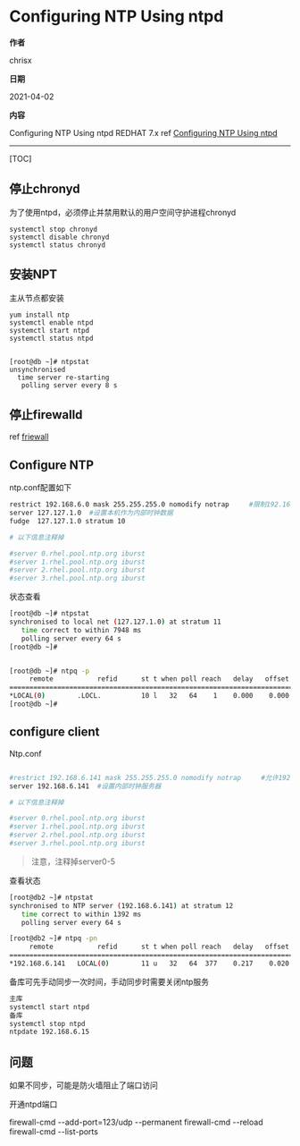 # Configuring NTP Using ntpd

**作者**

chrisx

**日期**

2021-04-02

**内容**

Configuring NTP Using ntpd
REDHAT 7.x ref [Configuring NTP Using ntpd](https://access.redhat.com/documentation/en-us/red_hat_enterprise_linux/7/html/system_administrators_guide/ch-configuring_ntp_using_ntpd)

----

[TOC]

## 停止chronyd

为了使用ntpd，必须停止并禁用默认的用户空间守护进程chronyd

```shell
systemctl stop chronyd
systemctl disable chronyd
systemctl status chronyd

```

## 安装NPT

主从节点都安装

```shell
yum install ntp
systemctl enable ntpd
systemctl start ntpd
systemctl status ntpd


[root@db ~]# ntpstat
unsynchronised
  time server re-starting
   polling server every 8 s
```

## 停止firewalld

ref [friewall](./firewall.md)

## Configure NTP

ntp.conf配置如下

```bash
restrict 192.168.6.0 mask 255.255.255.0 nomodify notrap     #限制192.168.6.0网段连接，不允许客户端修改服务端时间，但可以通过服务器进行网络校时
server 127.127.1.0  #设置本机作为内部时钟数据
fudge  127.127.1.0 stratum 10

# 以下信息注释掉

#server 0.rhel.pool.ntp.org iburst
#server 1.rhel.pool.ntp.org iburst
#server 2.rhel.pool.ntp.org iburst
#server 3.rhel.pool.ntp.org iburst
```

状态查看

```bash
[root@db ~]# ntpstat
synchronised to local net (127.127.1.0) at stratum 11
   time correct to within 7948 ms
   polling server every 64 s
[root@db ~]#


[root@db ~]# ntpq -p
     remote           refid      st t when poll reach   delay   offset  jitter
==============================================================================
*LOCAL(0)        .LOCL.          10 l   32   64    1    0.000    0.000   0.000
[root@db ~]#

```

## configure client

Ntp.conf

```bash

#restrict 192.168.6.141 mask 255.255.255.0 nomodify notrap     #允许192.168.6.141连接本机，即允许其修改时间，不允许客户端修改时间
server 192.168.6.141  #设置内部时钟服务器

# 以下信息注释掉

#server 0.rhel.pool.ntp.org iburst
#server 1.rhel.pool.ntp.org iburst
#server 2.rhel.pool.ntp.org iburst
#server 3.rhel.pool.ntp.org iburst
```

> 注意，注释掉server0-5

查看状态

```bash
[root@db2 ~]# ntpstat
synchronised to NTP server (192.168.6.141) at stratum 12
   time correct to within 1392 ms
   polling server every 64 s

[root@db2 ~]# ntpq -pn
     remote           refid      st t when poll reach   delay   offset  jitter
==============================================================================
*192.168.6.141   LOCAL(0)        11 u   32   64  377    0.217    0.020   0.045

```

备库可先手动同步一次时间，手动同步时需要关闭ntp服务

```bash
主库
systemctl start ntpd
备库
systemctl stop ntpd
ntpdate 192.168.6.15

```

## 问题

如果不同步，可能是防火墙阻止了端口访问

开通ntpd端口

firewall-cmd --add-port=123/udp --permanent
firewall-cmd --reload
firewall-cmd --list-ports

<!--
# How to setup a NTP server which can synchorize with an Internet time source and provide time service for internal servers?

 SOLUTION UNVERIFIED - 已更新 2014年八月21日04:34 - 
English
环境
*
Red Hat Enterprise Linux 3,4,5,6


问题
I need to setup a NTP server that synchronises with an internet time source, and, at the same time provides time services for my intranet servers. How can this be achieved?
决议
	* 
For example, I have a ntp server with the external ip address 10.66.129.30 and internal ip address 192.168.10.10.
	* 
In the example configuration shown, the ntpd service will be configured to allow hosts within IP subnets (192.168.10.0/255.255.255.0) to use this server as an NTP server. Queries from all other hosts except localhost (127.0.0.1) will not be accepted, and only the servers named with server statements will be trusted as stable time sources we synchronize to.


NTP server
	* 
The example /etc/ntp.conf is shown below. Please see kbase article How do I configure the ntpd service in Red Hat Enterprise Linux to function as an NTP time server for a network of NTP clients? for more details.


Raw

    # egrep -v "^#|^$" /etc/ntp.conf
    restrict default kod nomodify notrap nopeer noquery
    restrict 127.0.0.1
    driftfile /var/lib/ntp/drift
    keys /etc/ntp/keys
    restrict clock.util.phx2.redhat.com mask 255.255.255.255 nomodify notrap noquery
    restrict 192.168.10.0 mask 255.255.255.0 nomodify notrap
    server clock.util.phx2.redhat.com
    server 127.127.1.0
    fudge  127.127.1.0 stratum 10
	* 
After editing the /etc/ntp.conf restart the ntp service to make the changes active:


Raw
# service ntpd restart
	* 
Then, after a few minutes, check that the ntp server is trusted (as shown by the asterisk):


Raw

    # ntpq -p
         remote           refid      st t when poll reach   delay   offset  jitter
    ==============================================================================
    *clock.util.phx2 .CDMA.           1 u   36   64  377  271.580  -15.879   2.112
     LOCAL(0)        .LOCL.          10 l   32   64  377    0.000    0.000   0.001
NTP Client
	* 
On the ntp client, run "system-config-time" and specify 192.168.10.10 as ntp server. Below are the relevant lines of the configuration file:


Raw

    restrict 127.0.0.1
    restrict -6 ::1
    server 192.168.10.10
    restrict 192.168.10.10 mask 255.255.255.255 nomodify notrap noquery
	* 
Then restarting the ntpd service on the client, and run ntpq -p, and check that client is syncing with the server:


Raw

    # ntpq -p
         remote           refid      st t when poll reach   delay   offset  jitter
    ==============================================================================
     LOCAL(0)        .LOCL.          10 l   54   64  377    0.000    0.000   0.001
    *192.168.10.10   10.5.26.10       2 u   48   64  377    0.129   -1.733   0.468
 
From <https://access.redhat.com/solutions/39816>
-->
